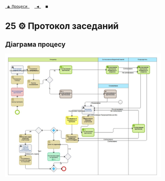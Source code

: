 ﻿[` ⏏ Процеси `](../../README.md)    [` ◀ `](../P23/P23.md)  ` ■ `
# 25 ⚙ Протокол заседаний

## Діаграма процесу
![P25_Diagram](./Images/P25_Diagram.png)